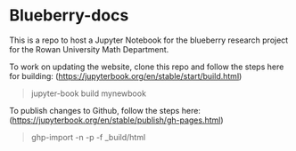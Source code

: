 # Blueberry-docs
This is a repo to host a Jupyter Notebook for the blueberry research project for the Rowan University Math Department.

To work on updating the website, clone this repo and follow the steps here for building: (https://jupyterbook.org/en/stable/start/build.html)
> jupyter-book build mynewbook

To publish changes to Github, follow the steps here: (https://jupyterbook.org/en/stable/publish/gh-pages.html)
> ghp-import -n -p -f _build/html
